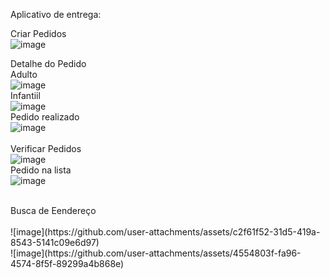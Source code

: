 Aplicativo de entrega:<br>

Criar Pedidos <br>
![image](https://github.com/user-attachments/assets/2247bda6-1354-4ec2-94b9-b76c0b248b49)
<br>

Detalhe do Pedido <br> 
Adulto <br>
![image](https://github.com/user-attachments/assets/a62a9a33-4148-468f-a5e4-82f489e41ab7)
<br>
Infantiil<br>
![image](https://github.com/user-attachments/assets/c1fc79b0-84f7-4a78-bd2b-eeef772b6569)
<br>
Pedido realizado<br>
![image](https://github.com/user-attachments/assets/39c1347c-a705-4a76-8bdd-8f2a960a3c76)
<br>
<br>
Verificar Pedidos<br>
![image](https://github.com/user-attachments/assets/bd30ba0c-24f8-4fa5-b246-3592aba94fdc)
<br>
Pedido na lista<br>
![image](https://github.com/user-attachments/assets/45acf934-8c8b-4ae8-8e68-898e78605c10)
<br>

<br>
Busca de Eendereço<br>
<br>
![image](https://github.com/user-attachments/assets/c2f61f52-31d5-419a-8543-5141c09e6d97)
<br>
![image](https://github.com/user-attachments/assets/4554803f-fa96-4574-8f5f-89299a4b868e)
<br>

